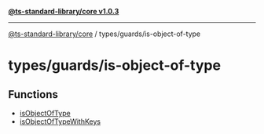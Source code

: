 [**@ts-standard-library/core v1.0.3**](../../../README.md)

***

[@ts-standard-library/core](../../../modules.md) / types/guards/is-object-of-type

# types/guards/is-object-of-type

## Functions

- [isObjectOfType](functions/isObjectOfType.md)
- [isObjectOfTypeWithKeys](functions/isObjectOfTypeWithKeys.md)
